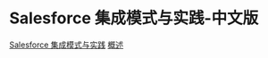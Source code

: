# Salesforce 集成模式与实践-中文版

[Salesforce 集成模式与实践](title-page.md)
[概述](integration-patterns-overview.md)